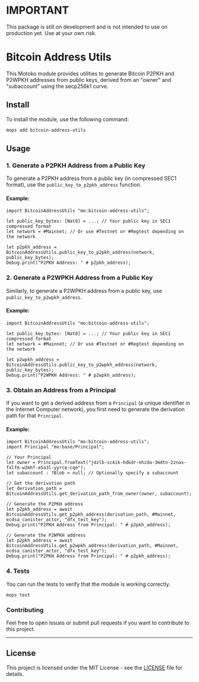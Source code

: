 # IMPORTANT 
This package is still on development and is not intended to use on production yet. Use at your own risk.

# Bitcoin Address Utils

This Motoko module provides utilities to generate Bitcoin P2PKH and P2WPKH addresses from public keys, derived from an "owner" and "subaccount" using the secp256k1 curve.

## Install

To install the module, use the following command:

```bash
mops add bitcoin-address-utils
```

## Usage

### 1. **Generate a P2PKH Address from a Public Key**

To generate a P2PKH address from a public key (in compressed SEC1 format), use the `public_key_to_p2pkh_address` function.

#### Example:

```motoko
import BitcoinAddressUtils "mo:bitcoin-address-utils";

let public_key_bytes: [Nat8] = ...; // Your public key in SEC1 compressed format
let network = #Mainnet; // Or use #Testnet or #Regtest depending on the network

let p2pkh_address = BitcoinAddressUtils.public_key_to_p2pkh_address(network, public_key_bytes);
Debug.print("P2PKH Address: " # p2pkh_address);
```

### 2. **Generate a P2WPKH Address from a Public Key**

Similarly, to generate a P2WPKH address from a public key, use `public_key_to_p2wpkh_address`.

#### Example:

```motoko
import BitcoinAddressUtils "mo:bitcoin-address-utils";

let public_key_bytes: [Nat8] = ...; // Your public key in SEC1 compressed format
let network = #Mainnet; // Or use #Testnet or #Regtest depending on the network

let p2wpkh_address = BitcoinAddressUtils.public_key_to_p2wpkh_address(network, public_key_bytes);
Debug.print("P2WPKH Address: " # p2wpkh_address);
```

### 3. **Obtain an Address from a Principal**

If you want to get a derived address from a `Principal` (a unique identifier in the Internet Computer network), you first need to generate the derivation path for that `Principal`.

#### Example:

```motoko
import BitcoinAddressUtils "mo:bitcoin-address-utils";
import Principal "mo:base/Principal";

// Your Principal
let owner = Principal.fromText("jdzlb-sc4ik-hdkdr-nhzda-3m4tn-2znax-fxlfm-w2mhf-e5a3l-yyrce-cqe");
let subaccount : ?Blob = null; // Optionally specify a subaccount

// Get the derivation path
let derivation_path = BitcoinAddressUtils.get_derivation_path_from_owner(owner, subaccount);

// Generate the P2PKH address
let p2pkh_address = await BitcoinAddressUtils.get_p2pkh_address(derivation_path, #Mainnet, ecdsa_canister_actor, "dfx_test_key");
Debug.print("P2PKH Address from Principal: " # p2pkh_address);

// Generate the P2WPKH address
let p2pkh_address = await BitcoinAddressUtils.get_p2wpkh_address(derivation_path, #Mainnet, ecdsa_canister_actor, "dfx_test_key");
Debug.print("P2PKH Address from Principal: " # p2pkh_address);
```

### 4. **Tests**

You can run the tests to verify that the module is working correctly.

`mops test`

### Contributing

Feel free to open issues or submit pull requests if you want to contribute to this project.

---

## License

This project is licensed under the MIT License - see the [LICENSE](LICENSE) file for details.